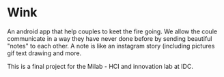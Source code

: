 # Wink

An android app that help couples to keet the fire going. 
We allow the coule communicate in a way they have never done before by sending beautiful "notes" to each other. 
A note is like an instagram story (including pictures gif text drawing and more.

This is a final project for the Milab - HCI and innovation lab at IDC. 
